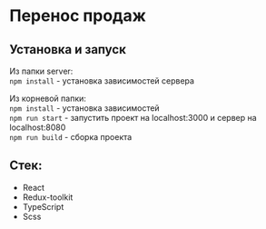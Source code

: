 # Перенос продаж

## Установка и запуск
Из папки server:<br>
``npm install`` - установка зависимостей сервера<br>

Из корневой папки:<br>
``npm install`` - установка зависимостей <br>
``npm run start`` - запустить проект на localhost:3000 и сервер на localhost:8080<br>
``npm run build`` - сборка проекта <br>

## Стек:
 <ul>
<li>React</li>
<li>Redux-toolkit</li>
<li>TypeScript</li>
<li>Scss</li>
</ul>  